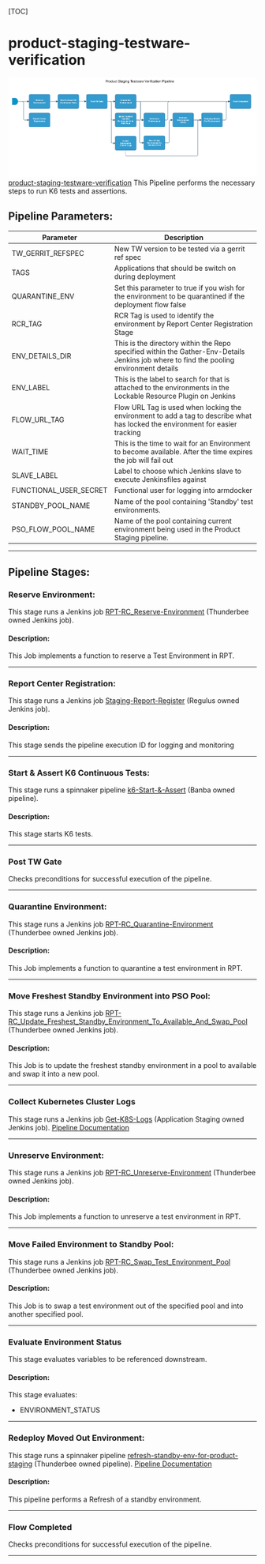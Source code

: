 [TOC]

# product-staging-testware-verification

![product_staging_testware_verification](../diagrams/product_staging_testware_verification.png)
[product-staging-testware-verification](https://spinnaker.rnd.gic.ericsson.se/#/applications/product-e2e-cicd/executions/configure/bab6e0fa-47a5-4a3c-bc5a-24ee2c496b30)
This Pipeline performs the necessary steps to run K6 tests and assertions.
## Pipeline Parameters:
| Parameter | Description |
|-----|-----|
| TW_GERRIT_REFSPEC | New TW version to be tested via a gerrit ref spec |
| TAGS | Applications that should be switch on during deployment |
| QUARANTINE_ENV | Set this parameter to true if you wish for the environment to be quarantined if the deployment flow false |
| RCR_TAG | RCR Tag is used to identify the environment by Report Center Registration Stage |
| ENV_DETAILS_DIR | This is the directory within the Repo specified within the Gather-Env-Details Jenkins job where to find the pooling environment details |
| ENV_LABEL | This is the label to search for that is attached to the environments in the Lockable Resource Plugin on Jenkins |
| FLOW_URL_TAG | Flow URL Tag is used when locking the environment to add a tag to describe what has locked the environment for easier tracking |
| WAIT_TIME | This is the time to wait for an Environment to become available. After the time expires the job will fail out |
| SLAVE_LABEL | Label to choose which Jenkins slave to execute Jenkinsfiles against |
| FUNCTIONAL_USER_SECRET | Functional user for logging into armdocker |
| STANDBY_POOL_NAME | Name of the pool containing 'Standby' test environments. |
| PSO_FLOW_POOL_NAME | Name of the pool containing current environment being used in the Product Staging pipeline. |
 * * *

## Pipeline Stages:

### Reserve Environment:
This stage runs a Jenkins job [RPT-RC_Reserve-Environment](https://fem5s11-eiffel216.eiffel.gic.ericsson.se:8443/jenkins/job/RPT-RC_Reserve-Environment) (Thunderbee owned Jenkins job).

#### Description:
This Job implements a function to reserve a Test Environment in RPT.
 * * *

### Report Center Registration:
This stage runs a Jenkins job [Staging-Report-Register](https://fem4s11-eiffel216.eiffel.gic.ericsson.se:8443/jenkins/job/Staging-Report-Register) (Regulus owned Jenkins job).

#### Description:
This stage sends the pipeline execution ID for logging and monitoring
 * * *

### Start & Assert K6 Continuous Tests:
This stage runs a spinnaker pipeline [k6-Start-&-Assert](https://spinnaker.rnd.gic.ericsson.se/#/applications/product-e2e-cicd/executions/configure/303b7ebb-146b-4956-8ec2-86aef3d37817) (Banba owned pipeline).

#### Description:
This stage starts K6 tests.
 * * *

### Post TW Gate

Checks preconditions for successful execution of the pipeline.
 * * *

### Quarantine Environment:
This stage runs a Jenkins job [RPT-RC_Quarantine-Environment](https://fem5s11-eiffel216.eiffel.gic.ericsson.se:8443/jenkins/job/RPT-RC_Quarantine-Environment) (Thunderbee owned Jenkins job).

#### Description:
This Job implements a function to quarantine a test environment in RPT.
 * * *

### Move Freshest Standby Environment into PSO Pool:
This stage runs a Jenkins job [RPT-RC_Update_Freshest_Standby_Environment_To_Available_And_Swap_Pool](https://fem5s11-eiffel216.eiffel.gic.ericsson.se:8443/jenkins/job/RPT-RC_Update_Freshest_Standby_Environment_To_Available_And_Swap_Pool) (Thunderbee owned Jenkins job).

#### Description:
This Job is to update the freshest standby environment in a pool to available and swap it into a new pool.
 * * *

### Collect Kubernetes Cluster Logs
This stage runs a Jenkins job
[Get-K8S-Logs](https://fem5s11-eiffel052.eiffel.gic.ericsson.se:8443/jenkins/job/Get-K8S-logs) (Application Staging owned Jenkins job).
[Pipeline Documentation](https://gerrit.ericsson.se/plugins/gitiles/OSS/com.ericsson.oss.aeonic/oss-integration-ci/+/master/docs/files/Get_Kubernetes_Logs.md)
 * * *

### Unreserve Environment:
This stage runs a Jenkins job [RPT-RC_Unreserve-Environment](https://fem5s11-eiffel216.eiffel.gic.ericsson.se:8443/jenkins/job/RPT-RC_Unreserve-Environment) (Thunderbee owned Jenkins job).

#### Description:
This Job implements a function to unreserve a test environment in RPT.
 * * *

### Move Failed Environment to Standby Pool:
This stage runs a Jenkins job [RPT-RC_Swap_Test_Environment_Pool](https://fem5s11-eiffel216.eiffel.gic.ericsson.se:8443/jenkins/job/RPT-RC_Swap_Test_Environment_Pool) (Thunderbee owned Jenkins job).

#### Description:
This Job is to swap a test environment out of the specified pool and into another specified pool.
 * * *

### Evaluate Environment Status
This stage evaluates variables to be referenced downstream.

#### Description:
This stage evaluates:

- ENVIRONMENT_STATUS

 * * *

### Redeploy Moved Out Environment:
This stage runs a spinnaker pipeline [refresh-standby-env-for-product-staging](https://spinnaker.rnd.gic.ericsson.se/#/applications/product-e2e-cicd/executions/configure/3c1982f7-475e-47f0-a5eb-44186296651e) (Thunderbee owned pipeline). [Pipeline Documentation](/../../cicd_pipelines_documentation_and_diagrams/product_staging/eiap_product_staging_child_flows/documentation/refresh_standby_env_for_product_staging.md)

#### Description:
This pipeline performs a Refresh of a standby environment.
 * * *

### Flow Completed
Checks preconditions for successful execution of the pipeline.
 * * *
